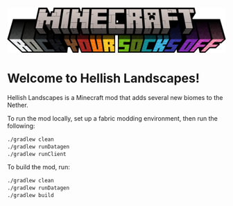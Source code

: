 ![RYSO Title Image](./src/main/resources/assets/hellishlandscapes/title.png)

# Welcome to Hellish Landscapes!

Hellish Landscapes is a Minecraft mod that adds several new biomes to the Nether.

To run the mod locally, set up a fabric modding environment, then run the following:

```bash
./gradlew clean
./gradlew runDatagen
./gradlew runClient
```

To build the mod, run:

```bash
./gradlew clean
./gradlew runDatagen
./gradlew build
```
